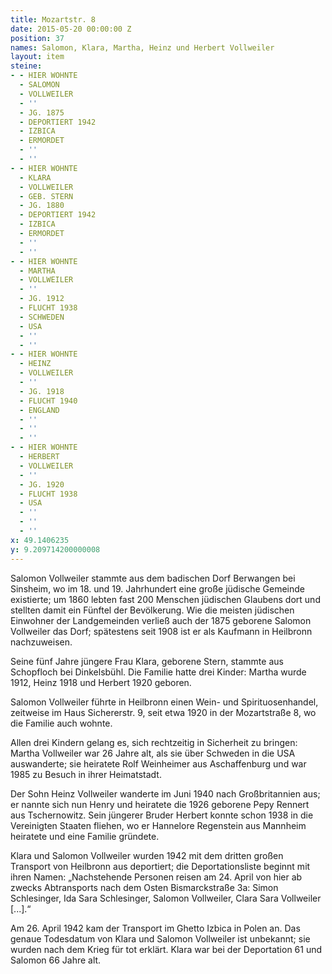 ```yaml
---
title: Mozartstr. 8
date: 2015-05-20 00:00:00 Z
position: 37
names: Salomon, Klara, Martha, Heinz und Herbert Vollweiler
layout: item
steine:
- - HIER WOHNTE
  - SALOMON
  - VOLLWEILER
  - ''
  - JG. 1875
  - DEPORTIERT 1942
  - IZBICA
  - ERMORDET
  - ''
  - ''
- - HIER WOHNTE
  - KLARA
  - VOLLWEILER
  - GEB. STERN
  - JG. 1880
  - DEPORTIERT 1942
  - IZBICA
  - ERMORDET
  - ''
  - ''
- - HIER WOHNTE
  - MARTHA
  - VOLLWEILER
  - ''
  - JG. 1912
  - FLUCHT 1938
  - SCHWEDEN
  - USA
  - ''
  - ''
- - HIER WOHNTE
  - HEINZ
  - VOLLWEILER
  - ''
  - JG. 1918
  - FLUCHT 1940
  - ENGLAND
  - ''
  - ''
  - ''
- - HIER WOHNTE
  - HERBERT
  - VOLLWEILER
  - ''
  - JG. 1920
  - FLUCHT 1938
  - USA
  - ''
  - ''
  - ''
x: 49.1406235
y: 9.209714200000008
---
```


Salomon Vollweiler stammte aus dem badischen Dorf Berwangen bei Sinsheim, wo im 18. und 19. Jahrhundert eine große jüdische Gemeinde existierte; um 1860 lebten fast 200 Menschen jüdischen Glaubens dort und stellten damit ein Fünftel der Bevölkerung. Wie die meisten jüdischen Einwohner der Landgemeinden verließ auch der 1875 geborene Salomon Vollweiler das Dorf; spätestens seit 1908 ist er als Kaufmann in Heilbronn nachzuweisen.

Seine fünf Jahre jüngere Frau Klara, geborene Stern, stammte aus Schopfloch bei Dinkelsbühl. Die Familie hatte drei Kinder: Martha wurde 1912, Heinz 1918 und Herbert 1920 geboren.

Salomon Vollweiler führte in Heilbronn einen Wein- und Spirituosenhandel, zeitweise im Haus Sichererstr. 9, seit etwa 1920 in der Mozartstraße 8, wo die Familie auch wohnte.

Allen drei Kindern gelang es, sich rechtzeitig in Sicherheit zu bringen: Martha Vollweiler war 26 Jahre alt, als sie über Schweden in die USA auswanderte; sie heiratete Rolf Weinheimer aus Aschaffenburg und war 1985 zu Besuch in ihrer Heimatstadt.

Der Sohn Heinz Vollweiler wanderte im Juni 1940 nach Großbritannien aus; er nannte sich nun Henry und heiratete die 1926 geborene Pepy Rennert aus Tschernowitz. Sein jüngerer Bruder Herbert konnte schon 1938 in die Vereinigten Staaten fliehen, wo er Hannelore Regenstein aus Mannheim heiratete und eine Familie gründete.

Klara und Salomon Vollweiler wurden 1942 mit dem dritten großen Transport von Heilbronn aus deportiert; die Deportationsliste beginnt mit ihren Namen:
„Nachstehende Personen reisen am 24. April von hier ab zwecks Abtransports nach dem Osten Bismarckstraße 3a:
Simon Schlesinger, Ida Sara Schlesinger, Salomon Vollweiler, Clara Sara Vollweiler [...].“

Am 26. April 1942 kam der Transport im Ghetto Izbica in Polen an. Das genaue Todesdatum von Klara und Salomon Vollweiler ist unbekannt; sie wurden nach dem Krieg für tot erklärt. Klara war bei der Deportation 61 und Salomon 66 Jahre alt.